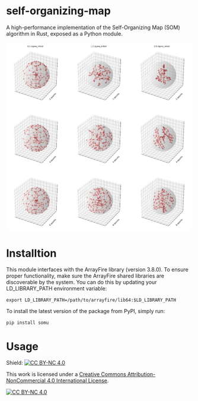 # self-organizing-map
A high-performance implementation of the Self-Organizing Map (SOM) algorithm in Rust, exposed as a Python module. 

![image](https://raw.githubusercontent.com/ventus550/somu/refs/heads/master/demos/sphere.png)

# Installtion
This module interfaces with the ArrayFire library (version 3.8.0).
To ensure proper functionality, make sure the ArrayFire shared libraries are discoverable by the system. You can do this by updating your LD_LIBRARY_PATH environment variable:
```
export LD_LIBRARY_PATH=/path/to/arrayfire/lib64:$LD_LIBRARY_PATH
```

To install the latest version of the package from PyPI, simply run:
```
pip install somu
```

# Usage


Shield: [![CC BY-NC 4.0][cc-by-nc-shield]][cc-by-nc]

This work is licensed under a
[Creative Commons Attribution-NonCommercial 4.0 International License][cc-by-nc].

[![CC BY-NC 4.0][cc-by-nc-image]][cc-by-nc]

[cc-by-nc]: https://creativecommons.org/licenses/by-nc/4.0/
[cc-by-nc-image]: https://licensebuttons.net/l/by-nc/4.0/88x31.png
[cc-by-nc-shield]: https://img.shields.io/badge/License-CC%20BY--NC%204.0-lightgrey.svg
